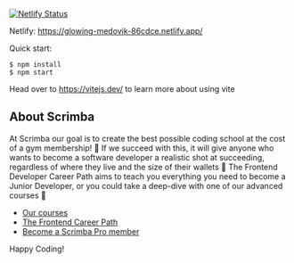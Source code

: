 [![Netlify Status](https://api.netlify.com/api/v1/badges/c4247756-c43e-4c88-92d7-02fa02eb7adf/deploy-status)](https://app.netlify.com/sites/glowing-medovik-86cdce/deploys)


Netlify:  https://glowing-medovik-86cdce.netlify.app/ 

Quick start:

```
$ npm install
$ npm start
````

Head over to https://vitejs.dev/ to learn more about using vite
## About Scrimba

At Scrimba our goal is to create the best possible coding school at the cost of a gym membership! 💜
If we succeed with this, it will give anyone who wants to become a software developer a realistic shot at succeeding, regardless of where they live and the size of their wallets 🎉
The Frontend Developer Career Path aims to teach you everything you need to become a Junior Developer, or you could take a deep-dive with one of our advanced courses 🚀

- [Our courses](https://scrimba.com/allcourses)
- [The Frontend Career Path](https://scrimba.com/learn/frontend)
- [Become a Scrimba Pro member](https://scrimba.com/pricing)

Happy Coding!
